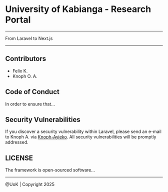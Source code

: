 # University of Kabianga - Research Portal

---

From Laravel to Next.js

---

## Contributors

- Felix K.
- Knoph O. A.

## Code of Conduct

In order to ensure that...

## Security Vulnerabilities

If you discover a security vulnerability within Laravel, please send an e-mail to Knoph A. via [Knoph-Ayieko](mailto:knophayieko@gmail.com). All security vulnerabilities will be promptly addressed.

## LICENSE

The framework is open-sourced software...

---

@UoK | Copyright 2025


